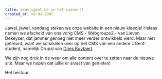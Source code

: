 ```yaml
---
title: zeus.ugent.be in het nieuw!!!
created_at: 08-03-2007
---
```


Jawel, jawel, vandaag steken we onze website in een nieuw kleedje!
Helaas nemen we afscheid van ons vorig CMS - Webgroups2 - van Lieven Dekeyser, dat jammer genoeg niet meer verder ontwikkeld werd. Maar niet getreurd, want we schakelen over op het CMS van een andere UGent-student, namelijk Drupal van [Dries Buytaert](https://buytaert.net/).

We zijn nog druk in de weer om alle content over te zetten naar de nieuwe site. Maar we hopen dat jullie er alvast van genieten!

Het bestuur.
